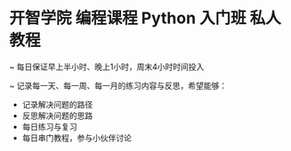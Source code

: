 # 开智学院 编程课程 Python 入门班 私人教程

~ 每日保证早上半小时、晚上1小时，周末4小时时间投入

~ 记录每一天、每一周、每一月的练习内容与反思，希望能够：
* 记录解决问题的路径
* 反思解决问题的思路
* 每日练习与复习
* 每日串门教程，参与小伙伴讨论
